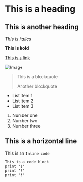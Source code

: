 # This is a heading

## This is another heading

*This is italics*

**This is bold**

[This is a link](https://canvas.ucsd.edu/)


![Image](https://media.istockphoto.com/photos/library-on-the-campus-of-ucsd-picture-id1353684223?k=20&m=1353684223&s=612x612&w=0&h=MNJ2StKhAG_J4SPm4JdQV5KMPW87YzNrCSECddIywYo=)

> This is a blockquote
> 
> Another blockquote

* List Item 1
* List Item 2
* List Item 3

1. Number one
2. Number two
3. Number three

This is a horizontal line
---

This is an `Inline code`
```
This is a code block
print '1'
print '2'
print '3'
```

